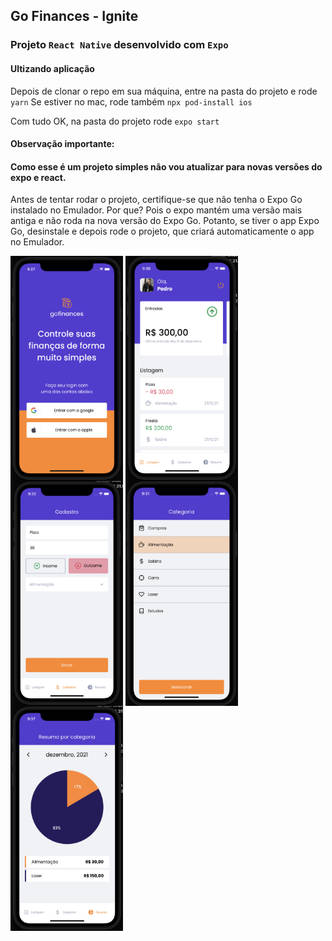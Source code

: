 ## Go Finances - Ignite

### Projeto `React Native` desenvolvido com `Expo`

#### Ultizando aplicação
Depois de clonar o repo em sua máquina, entre na pasta do projeto e rode `yarn`
Se estiver no mac, rode também `npx pod-install ios`

Com tudo OK, na pasta do projeto rode `expo start`

#### Observação importante: 
#### Como esse é um projeto simples não vou atualizar para novas versões do expo e react.
Antes de tentar rodar o projeto, certifique-se que não tenha o Expo Go instalado no Emulador. 
Por que? Pois o expo mantém uma versão mais antiga e não roda na nova versão do Expo Go. 
Potanto, se tiver o app Expo Go, desinstale e depois rode o projeto, que criará automaticamente o app no Emulador.



<div>
  <img align="center" alt="1" height="360em" width="180em" src="https://github.com/PedroSantosRocha/Go-Finances/blob/master/src/assets/screenshots/loginsocial.png">
  <img align="center" alt="1" height="360em" width="180em" src="https://github.com/PedroSantosRocha/Go-Finances/blob/master/src/assets/screenshots/home.png">
  <img align="center" alt="1" height="360em" width="180em" src="https://github.com/PedroSantosRocha/Go-Finances/blob/master/src/assets/screenshots/register.png">
  <img align="center" alt="1" height="360em" width="180em" src="https://github.com/PedroSantosRocha/Go-Finances/blob/master/src/assets/screenshots/category.png">
  <img align="center" alt="1" height="360em" width="180em" src="https://github.com/PedroSantosRocha/Go-Finances/blob/master/src/assets/screenshots/resume.png">
</div>
